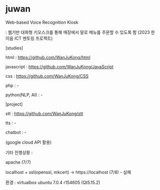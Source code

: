 # juwan
Web-based Voice Recognition Kiosk

: 웹기반 대화형 키오스크를 통해 매장에서 말로 메뉴를 주문할 수 있도록 함 (2023 한이음 ICT 멘토링 프로젝트)


[studies]

html : https://github.com/WanJuKong/html

javascript : https://github.com/WanJuKong/JavaScript

css : https://github.com/WanJuKong/CSS

php : -

python(NLP, AI) : -


[project]

stt : https://github.com/WanJuKong/stt

tts : -

chatbot : -

(google cloud API 활용)


기타 진행상황 :

apache (7/7)

localhost + ssl(openssl, mkcert) -> https://localhost (7/8) - 실패


환경 : virtualbox ubuntu 7.0.4 r154605 (Qt5.15.2)
